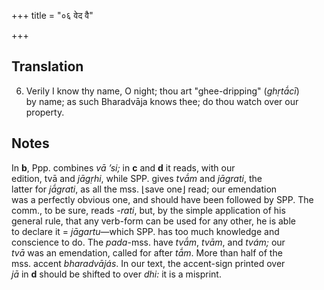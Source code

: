 +++
title = "०६ वेद वै"

+++
## Translation
6. Verily I know thy name, O night; thou art "ghee-dripping" (*ghṛtā́cī*)  
by name; as such Bharadvāja knows thee; do thou watch over our property.

## Notes
In **b**, Ppp. combines *vā ’si;* in **c** and **d** it reads, with our  
edition, tvā and *jāgṛhi*, while SPP. gives *tvā́m* and *jāgrati*, the  
latter for *jā́grati*, as all the mss. ⌊save one⌋ read; our emendation  
was a perfectly obvious one, and should have been followed by SPP. The  
comm., to be sure, reads *-rati*, but, by the simple application of his  
general rule, that any verb-form can be used for any other, he is able  
to declare it = *jāgartu*—which SPP. has too much knowledge and  
conscience to do. The *pada*-mss. have *tvā́m*, *tvām*, and *tvám;* our  
*tvā* was an emendation, called for after *tā́m*. More than half of the  
mss. accent *bharadvājás*. In our text, the accent-sign printed over  
*jā* in **d** should be shifted to over *dhi:* it is a misprint.
